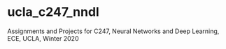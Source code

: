 # ucla_c247_nndl
Assignments and Projects for C247, Neural Networks and Deep Learning, ECE, UCLA, Winter 2020
